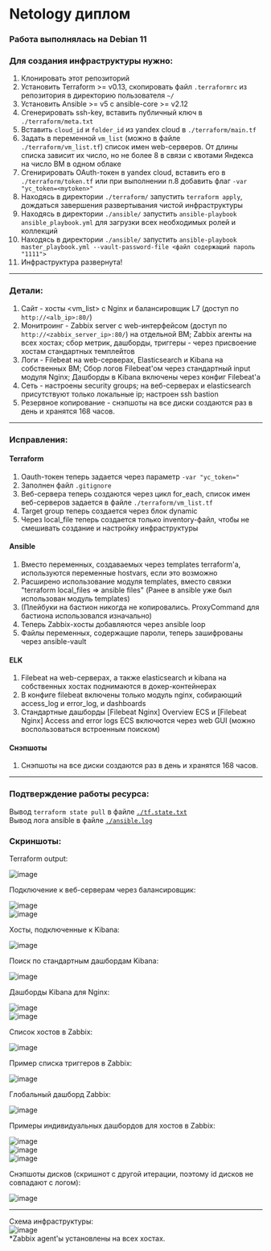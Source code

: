 # Netology диплом
  
### Работа выполнялась на Debian 11  
  
### Для создания инфраструктуры нужно:
1. Клонировать этот репозиторий
2. Установить Terraform >= v0.13, скопировать файл `.terraformrc` из репозитория в директорию пользователя `~/`
3. Установить Ansible >= v5 c ansible-core >= v2.12
4. Сгенерировать ssh-key, вставить публичный ключ в `./terraform/meta.txt`
5. Вставить `cloud_id` и `folder_id` из yandex cloud в `./terraform/main.tf`
6. Задать в переменной `vm_list` (можно в файле `./terraform/vm_list.tf`) список имен web-серверов. От длины списка зависит их число, но не более 8 в связи с квотами Яндекса на число ВМ в одном облаке
7. Сгенирировать OAuth-токен в yandex cloud, вставить его в `./terraform/token.tf` или при выполнении п.8 добавить флаг `-var "yc_token=<mytoken>"`
8. Находясь в директории `./terraform/` запустить `terraform apply`, дождаться завершения развертывания чистой инфраструктуры
9. Находясь в директории `./ansible/` запустить `ansible-playbook ansible_playbook.yml` для загрузки всех необходимых ролей и коллекций
10. Находясь в директории `./ansible/` запустить `ansible-playbook master_playbook.yml --vault-password-file <файл содержащий пароль "1111">`
11. Инфраструктура развернута!

---
### Детали:

1. Сайт - хосты <vm_list> с Nginx и балансировщик L7 (доступ по `http://<alb_ip>:80/`)
2. Монитроинг - Zabbix server с web-интерфейсом (доступ по `http://<zabbix_server_ip>:80/`) на отдельной ВМ; Zabbix агенты на всех хостах; сбор метрик, дашборды, триггеры - через присвоение хостам стандартных темплейтов
3. Логи - Filebeat на web-серверах, Elasticsearch и Kibana на собственных ВМ; Сбор логов Filebeat'ом через стандартный input модуля Nginx; Дашборды в Kibana включены через конфиг Filebeat'а
4. Сеть - настроены security groups; на веб-серверах и elasticsearch присутствуют только локальные ip; настроен ssh bastion
5. Резервное копирование - снэпшоты на все диски создаются раз в день и хранятся 168 часов.

---
### Исправления:  

#### Terraform

1. Oauth-токен теперь задается через параметр `-var "yc_token="`
2. Заполнен файл `.gitignore`
3. Веб-сервера теперь создаются через цикл for_each, список имен веб-серверов задается в файле `./terraform/vm_list.tf`
4. Target group теперь создается через блок dynamic
5. Через local_file теперь создается только inventory-файл, чтобы не смешивать создание и настройку инфраструктуры

#### Ansible

1. Вместо переменных, создаваемых через templates terraform'а, используются переменные hostvars, если это возможно
2. Расширено использование модуля templates, вместо связки "terraform local_files => ansible files" (Ранее в ansible уже был использован модуль templates)
3. (Плейбуки на бастион никогда не копировались. ProxyCommand для бастиона использовался изначально)
4. Теперь Zabbix-хосты добавляются через ansible loop
5. Файлы переменных, содержащие пароли, теперь зашифрованы через ansible-vault

#### ELK

1. Filebeat на web-серверах, а также elasticsearch и kibana на собственных хостах поднимаются в докер-контейнерах
2. В конфиге filebeat включены только модуль nginx, собирающий access_log и error_log, и dashboards
3. Стандартные дашборды [Filebeat Nginx] Overview ECS и [Filebeat Nginx] Access and error logs ECS включются через web GUI (можно воспользоваться встроенным поиском)

#### Снэпшоты

1. Снэпшоты на все диски создаются раз в день и хранятся 168 часов.

---

### Подтверждение работы ресурса:  
Вывод `terraform state pull` в файле [`./tf.state.txt`](/tf.state.txt)  
Вывод лога ansible в файле [`./ansible.log`](/ansible.log)  

### Скриншоты:  

Terraform output:  
  
![image](https://github.com/Maxterx10/Netology_diplom/blob/main/Diplom_Terraform_output.png)  
  
Подключение к веб-серверам через балансировщик:  

![image](https://github.com/Maxterx10/Netology_diplom/blob/main/Diplom_Web_index1.png)  
![image](https://github.com/Maxterx10/Netology_diplom/blob/main/Diplom_Web_index2.png)  

Хосты, подключенные к Kibana:  

![image](https://github.com/Maxterx10/Netology_diplom/blob/main/Diplom_Kibana_hosts.png)  

Поиск по стандартным дашбордам Kibana:  

![image](https://github.com/Maxterx10/Netology_diplom/blob/main/Diplom_Kibana_dashboards_searh.png)  

Дашборды Kibana для Nginx:  

![image](https://github.com/Maxterx10/Netology_diplom/blob/main/Diplom_Kibana_dashboards_overview.png)  
![image](https://github.com/Maxterx10/Netology_diplom/blob/main/Diplom_Kibana_dashboards_access_and_errors.png)  

Список хостов в Zabbix:  

![image](https://github.com/Maxterx10/Netology_diplom/blob/main/Diplom_Zabbix_hosts_list.png)  

Пример списка триггеров в Zabbix:  

![image](https://github.com/Maxterx10/Netology_diplom/blob/main/Diplom_Zabbix_triggers_example.png)  

Глобальный дашборд Zabbix:  

![image](https://github.com/Maxterx10/Netology_diplom/blob/main/Diplom_Zabbix_dashboards_global_view.png)  

Примеры индивидуальных дашбордов для хостов в Zabbix:

![image](https://github.com/Maxterx10/Netology_diplom/blob/main/Diplom_Zabbix_dashboards_list.png)  
![image](https://github.com/Maxterx10/Netology_diplom/blob/main/Diplom_Zabbix_dashboards_example.png)  
![image](https://github.com/Maxterx10/Netology_diplom/blob/main/Diplom_Zabbix_dashboards_nginx.png)  

Снэпшоты дисков (скришнот с другой итерации, поэтому id дисков не совпадают с логом):

![image](https://github.com/Maxterx10/Netology_diplom/blob/main/Diplom_Snapshots_example.png)  


---

Схема инфраструктуры:  
![image](https://github.com/Maxterx10/Netology_diplom/blob/main/Infrastructure_scheme.drawio.png?raw=true)  
*Zabbix agent'ы установлены на всех хостах.



